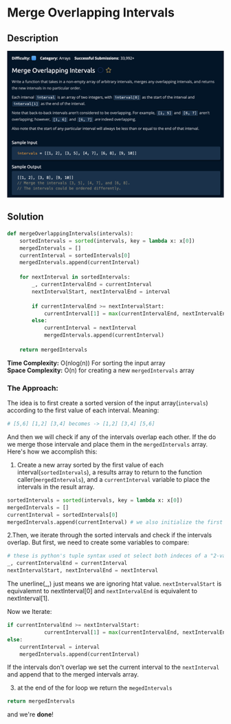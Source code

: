 # Merge Overlapping Intervals

## Description

![description](./desc.png)

## Solution

```py
def mergeOverlappingIntervals(intervals):
    sortedIntervals = sorted(intervals, key = lambda x: x[0])
    mergedIntervals = []
    currentInterval = sortedIntervals[0]
    mergedIntervals.append(currentInterval)
    
    for nextInterval in sortedIntervals:
        _, currentIntervalEnd = currentInterval
        nextIntervalStart, nextIntervalEnd = interval

        if currentIntervalEnd >= nextIntervalStart:
            currentInterval[1] = max(currentIntervalEnd, nextIntervalEnd)
        else:
            currentInterval = nextInterval
            mergedIntervals.append(currentInterval)
        
    return mergedIntervals
```

**Time Complexity:** O(nlog(n)) For sorting the input array<br/>
**Space Complexity:** O(n) for creating a new `mergedIntervals` array<br/>

### The Approach:

The idea is to first create a sorted version of the input array(`intervals`) according to the first value of each interval. Meaning:

```py
# [5,6] [1,2] [3,4] becomes -> [1,2] [3,4] [5,6]
```
And then we will check if any of the intervals overlap each other. If the do we merge those intervale and place them in the `mergedIntervals` array. Here's how we accomplish this:

1. Create a new array sorted by the first value of each interval(`sortedIntervals`), a results array to return to the function caller(`mergedIntervals`), and a `currentInterval` variable to place the intervals in the result array.<br>

```py
sortedIntervals = sorted(intervals, key = lambda x: x[0])
mergedIntervals = []
currentInterval = sortedIntervals[0]
mergedIntervals.append(currentInterval) # we also initialize the first value to be the first value from the sorted intervals array
```

2.Then, we iterate through the sorted intervals and check if the intervals overlap. But first, we need to create some variables to compare:<br>

```py
# these is python's tuple syntax used ot select both indeces of a "2-valued array"
_, currentIntervalEnd = currentInterval 
nextIntervalStart, nextIntervalEnd = nextInterval
```
The unerline(_,) just means we are ignoring htat value. `nextIntervalStart` is equivalemnt to nextInterval[0] and `nextIntervalEnd` is equivalent to nextInterval[1].

Now we Iterate:

```py
if currentIntervalEnd >= nextIntervalStart:
            currentInterval[1] = max(currentIntervalEnd, nextIntervalEnd)
else:
    currentInterval = interval
    mergedIntervals.append(currentInterval)
```

If the intervals don't overlap we set the current interval to the `nextInterval` and append that to the merged intervals array.

3. at the end of the for loop we return the `megedIntervals`

```py
return mergedIntervals
```

and we're **done**!

